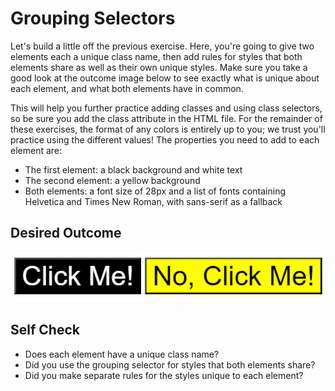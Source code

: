 # Grouping Selectors

Let's build a little off the previous exercise. Here, you're going to give two elements each a unique class name, then add rules for styles that both elements share as well as their own unique styles. Make sure you take a good look at the outcome image below to see exactly what is unique about each element, and what both elements have in common.

This will help you further practice adding classes and using class selectors, so be sure you add the class attribute in the HTML file. For the remainder of these exercises, the format of any colors is entirely up to you; we trust you'll practice using the different values! The properties you need to add to each element are:

- The first element: a black background and white text  
- The second element: a yellow background  
- Both elements: a font size of 28px and a list of fonts containing Helvetica and Times New Roman, with sans-serif as a fallback

## Desired Outcome

![Desired outcome](desired-outcome.png)

## Self Check

- Does each element have a unique class name?  
- Did you use the grouping selector for styles that both elements share?  
- Did you make separate rules for the styles unique to each element?

